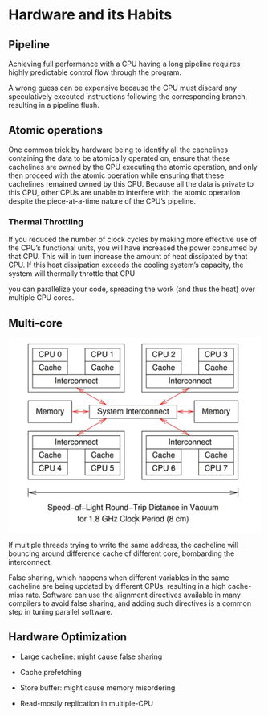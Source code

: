 # Hardware and its Habits

## Pipeline

Achieving full performance with a CPU having a long pipeline requires highly predictable control flow through the program. 

A wrong guess can be expensive because the CPU must discard any speculatively executed instructions following the corresponding branch, resulting in a pipeline flush.



## Atomic operations

One common trick by hardware being to identify all the cachelines containing the data to be atomically operated on, ensure that these cachelines are owned by the CPU executing the atomic operation, and only then proceed with the atomic operation while ensuring that these cachelines remained owned by this CPU. Because all the data is private to this CPU, other CPUs are unable to interfere with the atomic operation despite the piece-at-a-time nature of the CPU’s pipeline. 



### Thermal Throttling

If you reduced the number of clock cycles by making more effective use of the CPU’s functional units, you will have increased the power consumed by that CPU. This will in turn increase the amount of heat dissipated by that CPU. If this heat dissipation exceeds the cooling system’s capacity, the system will thermally throttle that CPU

you can parallelize your code, spreading the work (and thus the heat) over multiple CPU cores.



## Multi-core



<div>			<!--块级封装-->
    <center>	<!--将图片和文字居中-->
    <img src="media/8core.jpg"
         alt="无法显示图片"
         style="zoom:100%"/>
    <br>		<!--换行-->
    </center>
</div>

If multiple threads trying to write the same address, the cacheline will bouncing around difference cache of different core, bombarding the interconnect.

False sharing, which happens when different variables in the same cacheline are being updated by different CPUs, resulting in a high cache-miss rate. Software can use the alignment directives available in many compilers to avoid false sharing, and adding such directives is a common step in tuning parallel software.



## Hardware Optimization

* Large cacheline: might cause false sharing
* Cache prefetching
* Store buffer: might cause memory misordering

* Read-mostly replication in multiple-CPU

